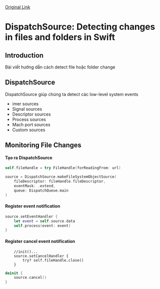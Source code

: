 [Original Link](https://swiftrocks.com/dispatchsource-detecting-changes-in-files-and-folders-in-swift.html)

# DispatchSource: Detecting changes in files and folders in Swift
## Introduction
Bài viết hướng dẫn cách detect file hoặc folder change

## DispatchSource
DispatchSource giúp chúng ta detect các low-level system events
* imer sources
* Signal sources
* Descriptor sources
* Process sources
* Mach port sources
* Custom sources

## Monitoring File Changes

#### Tạo ra DispatchSource
```swift
self.fileHandle = try FileHandle(forReadingFrom: url)

source = DispatchSource.makeFileSystemObjectSource(
    fileDescriptor: fileHandle.fileDescriptor,
    eventMask: .extend,
    queue: DispatchQueue.main
)
```
#### Register event notification
```swift
source.setEventHandler {
    let event = self.source.data
    self.process(event: event)
}
```
#### Register cancel event notification
```
    //init()...
    source.setCancelHandler {
        try? self.fileHandle.close()
    }
```
```swift
deinit {
    source.cancel()
}
```